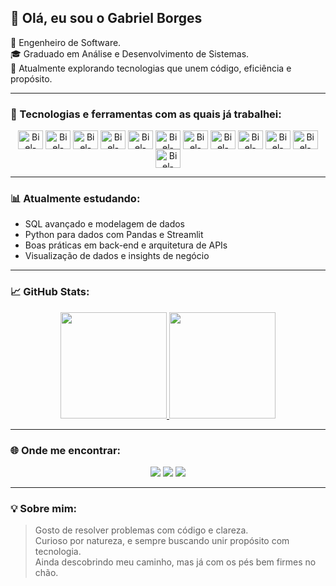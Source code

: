 ## 👋 Olá, eu sou o Gabriel Borges

🎯 Engenheiro de Software.  
🎓 Graduado em Análise e Desenvolvimento de Sistemas.  
🌱 Atualmente explorando tecnologias que unem código, eficiência e propósito.

---

### 💼 Tecnologias e ferramentas com as quais já trabalhei:

<div align="center">
  <img align="center" alt="Biel-WordPress" height="30" width="40" src="https://cdn.jsdelivr.net/gh/devicons/devicon/icons/wordpress/wordpress-plain.svg" />
  <img align="center" alt="Biel-React" height="30" width="40" src="https://cdn.jsdelivr.net/gh/devicons/devicon/icons/react/react-original.svg" />
  <img align="center" alt="Biel-Typescript" height="30" width="40" src="https://cdn.jsdelivr.net/gh/devicons/devicon/icons/typescript/typescript-original.svg" />
  <img align="center" alt="Biel-NestJS" height="30" width="40" src="https://icon.icepanel.io/Technology/svg/Nest.js.svg" />
  <img align="center" alt="Biel-Node" height="30" width="40" src="https://cdn.jsdelivr.net/gh/devicons/devicon/icons/nodejs/nodejs-original.svg" />
  <img align="center" alt="Biel-Angular" height="30" width="40" src="https://cdn.jsdelivr.net/gh/devicons/devicon/icons/angularjs/angularjs-plain.svg" />
  <img align="center" alt="Biel-Csharp" height="30" width="40" src="https://cdn.jsdelivr.net/gh/devicons/devicon/icons/csharp/csharp-original.svg" />
  <img align="center" alt="Biel-DotNet" height="30" width="40" src="https://cdn.jsdelivr.net/gh/devicons/devicon/icons/dot-net/dot-net-original.svg" />
  <img align="center" alt="Biel-Python" height="30" width="40" src="https://cdn.jsdelivr.net/gh/devicons/devicon/icons/python/python-original.svg" />
  <img align="center" alt="Biel-Pandas" height="30" width="40" src="https://cdn.jsdelivr.net/gh/devicons/devicon/icons/pandas/pandas-original.svg" />
  <img align="center" alt="Biel-MySQL" height="30" width="40" src="https://cdn.jsdelivr.net/gh/devicons/devicon/icons/mysql/mysql-original.svg" />
  <img align="center" alt="Biel-Oracle" height="30" width="40" src="https://cdn.jsdelivr.net/gh/devicons/devicon/icons/oracle/oracle-original.svg" />
</div>

---

### 📊 Atualmente estudando:
- SQL avançado e modelagem de dados
- Python para dados com Pandas e Streamlit
- Boas práticas em back-end e arquitetura de APIs
- Visualização de dados e insights de negócio

---

### 📈 GitHub Stats:

<div align="center">
  <a href="https://github.com/bielborgesc">
    <img height="170em" src="https://github-readme-stats.vercel.app/api?username=bielborgesc&show_icons=true&theme=default&include_all_commits=true&count_private=true"/>
    <img height="170em" src="https://github-readme-stats.vercel.app/api/top-langs/?username=bielborgesc&layout=compact&langs_count=7&theme=default"/>
  </a>
</div>

---

### 🌐 Onde me encontrar:

<div align="center">
  <a href="mailto:gabrielborges565@gmail.com"><img src="https://img.shields.io/badge/-Gmail-%23333?style=for-the-badge&logo=gmail&logoColor=white" /></a>
  <a href="https://www.linkedin.com/in/bielborgesc" target="_blank"><img src="https://img.shields.io/badge/-LinkedIn-%230077B5?style=for-the-badge&logo=linkedin&logoColor=white" /></a>
  <a href="https://www.instagram.com/biel_borgesc" target="_blank"><img src="https://img.shields.io/badge/-Instagram-%23E4405F?style=for-the-badge&logo=instagram&logoColor=white" /></a>
</div>

---

### 💡 Sobre mim:

> Gosto de resolver problemas com código e clareza.  
> Curioso por natureza, e sempre buscando unir propósito com tecnologia.  
> Ainda descobrindo meu caminho, mas já com os pés bem firmes no chão.

